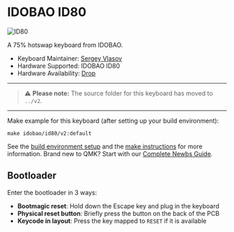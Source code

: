 # IDOBAO ID80

![ID80](https://idobao.github.io/assets/img/idobao-id80-v1.png)

A 75% hotswap keyboard from IDOBAO.

* Keyboard Maintainer: [Sergey Vlasov](https://github.com/sigprof)
* Hardware Supported: IDOBAO ID80
* Hardware Availability: [Drop](https://drop.com/buy/idobao-id80-75-hot-swappable-mechanical-keyboard-kit?mode=guest_open)

---
> &#x26a0; **Please note:** The source folder for this keyboard has moved to `../v2`.
---

Make example for this keyboard (after setting up your build environment):

    make idobao/id80/v2:default
    
See the [build environment setup](https://docs.qmk.fm/#/getting_started_build_tools) and the [make instructions](https://docs.qmk.fm/#/getting_started_make_guide) for more information. Brand new to QMK? Start with our [Complete Newbs Guide](https://docs.qmk.fm/#/newbs).

## Bootloader

Enter the bootloader in 3 ways:

* **Bootmagic reset**: Hold down the Escape key and plug in the keyboard
* **Physical reset button**: Briefly press the button on the back of the PCB
* **Keycode in layout**: Press the key mapped to `RESET` if it is available
